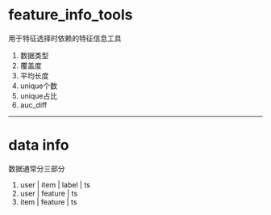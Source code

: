 # feature_info_tools
用于特征选择时依赖的特征信息工具
1. 数据类型
2. 覆盖度
3. 平均长度
4. unique个数
5. unique占比
6. auc_diff

---

# data info
数据通常分三部分
1. user | item | label | ts
2. user | feature | ts
3. item | feature | ts






